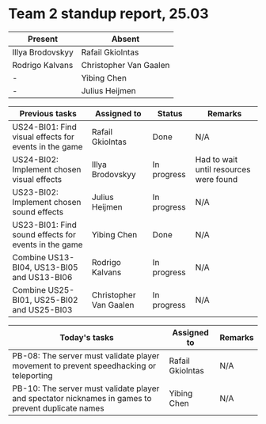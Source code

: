# Team 2 standup report, 25.03

| Present | Absent |
| - | - |
| Illya Brodovskyy | Rafail Gkiolntas |
| Rodrigo Kalvans | Christopher Van Gaalen |
| - | Yibing Chen |
| - | Julius Heijmen |

| Previous tasks | Assigned to | Status | Remarks |
| - | - | - | - |
| US24-BI01: Find visual effects for events in the game | Rafail Gkiolntas | Done | N/A
| US24-BI02: Implement chosen visual effects | Illya Brodovskyy | In progress | Had to wait until resources were found
| US23-BI02: Implement chosen sound effects | Julius Heijmen | In progress | N/A
| US23-BI01: Find sound effects for events in the game | Yibing Chen | Done | N/A
| Combine US13-BI04, US13-BI05 and US13-BI06 | Rodrigo Kalvans | In progress | N/A
| Combine US25-BI01, US25-BI02 and US25-BI03 | Christopher Van Gaalen | In progress | N/A

| Today's tasks | Assigned to | Remarks |
| - | - | - |
| PB-08: The server must validate player movement to prevent speedhacking or teleporting | Rafail Gkiolntas | N/A |
| PB-10: The server must validate player and spectator nicknames in games to prevent duplicate names | Yibing Chen | N/A |

